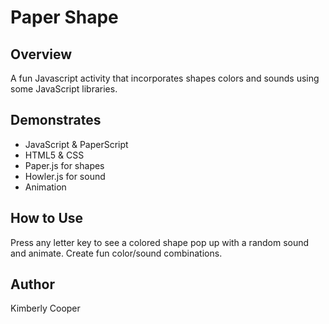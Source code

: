 # Paper Shape

## Overview
A fun Javascript activity that incorporates shapes colors and sounds using some JavaScript libraries.

## Demonstrates
* JavaScript & PaperScript
* HTML5 & CSS
* Paper.js for shapes
* Howler.js for sound
* Animation

## How to Use
Press any letter key to see a colored shape pop up with a random sound and animate.  Create fun color/sound combinations.

## Author
Kimberly Cooper
